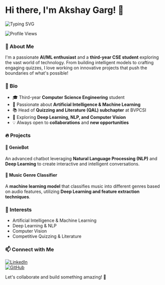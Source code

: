 # Hi there, I'm Akshay Garg! 👋

![Typing SVG](https://readme-typing-svg.herokuapp.com?font=Fira+Code&size=22&pause=1000&color=36BCF7&width=435&lines=AI%2FML+Enthusiast;Deep+Learning+Explorer;Quizzing+and+Literature+Lover)

![Profile Views](https://komarev.com/ghpvc/?username=akshay-garg&color=blue)

### 🚀 About Me
I'm a passionate **AI/ML enthusiast** and a **third-year CSE student** exploring the vast world of technology. From building intelligent models to crafting engaging quizzes, I love working on innovative projects that push the boundaries of what's possible!

### 📝 Bio
- 🎓 Third-year **Computer Science Engineering** student
- 🤖 Passionate about **Artificial Intelligence & Machine Learning**
- 📚 Head of **Quizzing and Literature (QAL) subchapter** at BVPCSI
- 🎯 Exploring **Deep Learning, NLP, and Computer Vision**
- 💡 Always open to **collaborations** and **new opportunities**

### 🔥 Projects
#### 🤖 GenieBot
An advanced chatbot leveraging **Natural Language Processing (NLP)** and **Deep Learning** to create interactive and intelligent conversations.

#### 🎵 Music Genre Classifier
A **machine learning model** that classifies music into different genres based on audio features, utilizing **Deep Learning and feature extraction techniques**.

### 📌 Interests
- Artificial Intelligence & Machine Learning
- Deep Learning & NLP
- Computer Vision
- Competitive Quizzing & Literature

### 📫 Connect with Me
[![LinkedIn](https://img.shields.io/badge/LinkedIn-blue?style=for-the-badge&logo=linkedin)](https://www.linkedin.com/in/akshay-garg)  
[![GitHub](https://img.shields.io/badge/GitHub-black?style=for-the-badge&logo=github)](https://github.com/akshay-garg)  

Let's collaborate and build something amazing! 🚀
